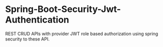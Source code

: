 # Spring-Boot-Security-Jwt-Authentication
REST CRUD APIs with provider JWT role based authorization using spring security to these API. 
